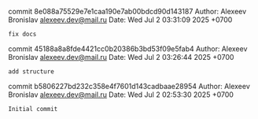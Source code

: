 commit 8e088a75529e7e1caa190e7ab00bdcd90d143187
Author: Alexeev Bronislav <alexeev.dev@mail.ru>
Date:   Wed Jul 2 03:31:09 2025 +0700

    fix docs

commit 45188a8a8fde4421cc0b20386b3bd53f09e5fab4
Author: Alexeev Bronislav <alexeev.dev@mail.ru>
Date:   Wed Jul 2 03:26:44 2025 +0700

    add structure

commit b5806227bd232c358e4f7601d143cadbaae28954
Author: Alexeev Bronislav <alexeev.dev@mail.ru>
Date:   Wed Jul 2 02:53:30 2025 +0700

    Initial commit
